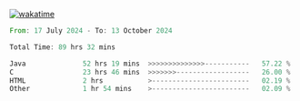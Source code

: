 [![wakatime](https://wakatime.com/badge/user/5970ac98-85fb-4bfd-a7d8-142e7d5bd274.svg)](https://wakatime.com/@5970ac98-85fb-4bfd-a7d8-142e7d5bd274)

<!--START_SECTION:waka-->

```rust
From: 17 July 2024 - To: 13 October 2024

Total Time: 89 hrs 32 mins

Java              52 hrs 19 mins  >>>>>>>>>>>>>>-----------   57.22 %
C                 23 hrs 46 mins  >>>>>>>------------------   26.00 %
HTML              2 hrs           >------------------------   02.19 %
Other             1 hr 54 mins    >------------------------   02.09 %
```

<!--END_SECTION:waka-->
